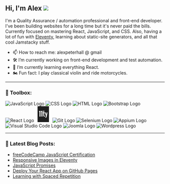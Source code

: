 ## Hi, I'm Alex <img src="https://raw.githubusercontent.com/MartinHeinz/MartinHeinz/master/wave.gif" width="30px">

I'm a Quality Assurance / automation professional and front-end developer. I've been building websites for a long time but it's never paid the bills. Currently focused on mastering React, JavaScript, and CSS. Also, having a lot of fun with [Eleventy](https://www.11ty.dev/), learning about static-site generators, and all that cool Jamstacky stuff. 

- 📫 How to reach me: alexpeterhall @ gmail
- 🛠 I’m currently working on front-end development and test automation.
- 🚀 I’m currently learning everything React. 
- 🏍 Fun fact: I play classical violin and ride motorcycles.

---

### 🧰 Toolbox:

<img src="https://cdn.worldvectorlogo.com/logos/logo-javascript.svg" alt="JavaScript Logo" width="50" height="50"/> <img src="https://cdn.worldvectorlogo.com/logos/css3.svg" alt="CSS Logo" width="50" height="50"/> <img src="https://cdn.worldvectorlogo.com/logos/html5-1.svg" alt="HTML Logo" width="50" height="50"/> <img src="https://cdn.worldvectorlogo.com/logos/bootstrap-4.svg" alt="Bootstrap Logo" width="50" height="50"/> <img src="https://cdn.worldvectorlogo.com/logos/react-2.svg" alt="React Logo" width="50" height="50"/> <img src="https://github.com/devicons/devicon/blob/master/icons/eleventy/eleventy-original.svg" alt="Eleventy Logo" width="50" height="50"/> <img src="https://cdn.worldvectorlogo.com/logos/git-icon.svg" alt="Git Logo" width="50" height="50"/>  <img src="https://cdn.worldvectorlogo.com/logos/selenium-logo.svg" alt="Selenium Logo" width="50" height="50"/> <img src="https://cdn.worldvectorlogo.com/logos/appium.svg" alt="Appium Logo" width="50" height="50"/> <img src="https://cdn.worldvectorlogo.com/logos/visual-studio-code-1.svg" alt="Visual Studio Code Logo" width="50" height="50"/> <img src="https://cdn.worldvectorlogo.com/logos/joomla.svg" alt="Joomla Logo" width="50" height="50"/> <img src="https://cdn.worldvectorlogo.com/logos/wordpress-blue.svg" alt="Wordpress Logo" width="50" height="50"/> 

---

### 📝 Latest Blog Posts:

<!-- BLOG-POST-LIST:START -->
- [freeCodeCamp JavaScript Certification](https://alexpeterhall.com/blog/2021/04/15/fcc-javascript-certification/)
- [Responsive Images in Eleventy](https://alexpeterhall.com/blog/2021/04/05/responsive-images-eleventy/)
- [JavaScript Promises](https://alexpeterhall.com/blog/2021/03/29/javascript-promises/)
- [Deploy Your React App on GitHub Pages](https://alexpeterhall.com/blog/2021/03/12/deploy-github-pages-app/)
- [Learning with Spaced Repetition](https://alexpeterhall.com/blog/2021/02/17/learning-with-spaced-repetition/)
<!-- BLOG-POST-LIST:END -->

